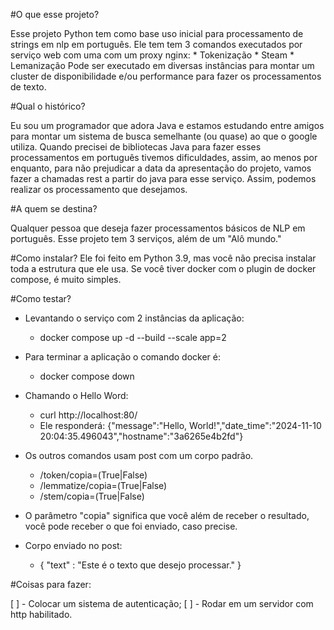 #O que esse projeto?

   Esse projeto Python tem como base uso inicial para processamento de strings em nlp em português.
   Ele tem tem 3 comandos executados por serviço web com uma com um proxy nginx:
      * Tokenização
      * Steam
      * Lemanização
   Pode ser executado em diversas instâncias para montar um cluster de disponibilidade e/ou performance para fazer os processamentos de texto.

#Qual o histórico?

   Eu sou um programador que adora Java e estamos estudando entre amigos para montar um sistema de busca semelhante (ou quase) ao que o google utiliza.
   Quando precisei de bibliotecas Java para fazer esses processamentos em português tivemos dificuldades, assim, ao menos por enquanto, para não prejudicar a data da apresentação do projeto, vamos fazer a chamadas rest a partir do java para esse serviço. 
   Assim, podemos realizar os processamento que desejamos.

#A quem se destina?

  Qualquer pessoa que deseja fazer processamentos básicos de NLP em português. 
  Esse projeto tem 3 serviços, além de um "Alô mundo."

#Como instalar?
  Ele foi feito em Python 3.9, mas você não precisa instalar toda a estrutura que ele usa. 
  Se você tiver docker com o plugin de docker compose, é muito simples.
  
#Como testar?

  * Levantando o serviço com 2 instâncias da aplicação:
    - docker compose up -d  --build --scale app=2
    
  * Para terminar a aplicação o comando docker é:
    - docker compose down
    
  * Chamando o Hello Word:
    - curl http://localhost:80/ 
    - Ele responderá: {"message":"Hello, World!","date_time":"2024-11-10 20:04:35.496043","hostname":"3a6265e4b2fd"}
    
  * Os outros comandos usam post com um corpo padrão.
    - /token/copia=(True|False)
    - /lemmatize/copia=(True|False)
    - /stem/copia=(True|False)
    
  * O parâmetro "copia" significa que você além de receber o resultado, você pode receber o que foi enviado, caso precise.
  * Corpo enviado no post:
    -  {
         "text" : "Este é o texto que desejo processar."
       }

#Coisas para fazer:

   [ ] - Colocar um sistema de autenticação;
   [ ] - Rodar em um servidor com http habilitado.
